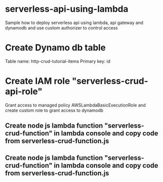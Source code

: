 # serverless-api-using-lambda
Sample how to deploy serverless api using lambda, api gateway and dynamodb and use custom authorizer to control access

# Create Dynamo db table 
Table name: http-crud-tutorial-items
Primary key: id

# Create IAM role "serverless-crud-api-role"
Grant access to managed policy AWSLambdaBasicExecutionRole and create custom role to grant access to dynamodb 

## Create node js lambda function "serverless-crud-function" in lambda console and copy code from serverless-crud-function.js

## Create node js lambda function "serverless-crud-function" in lambda console and copy code from serverless-crud-function.js
